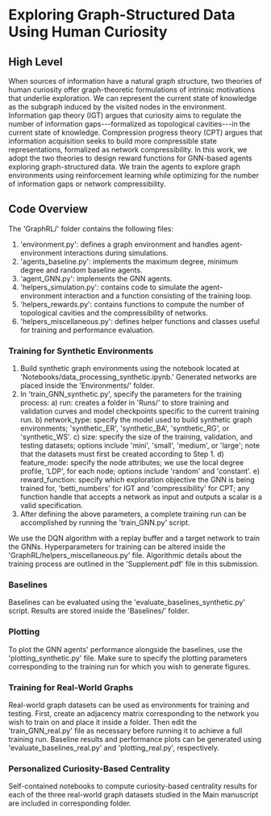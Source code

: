 # Exploring Graph-Structured Data Using Human Curiosity

## High Level
When sources of information have a natural graph structure, two theories of human curiosity offer graph-theoretic formulations of intrinsic motivations that underlie exploration. We can represent the current state of knowledge as the subgraph induced by the visited nodes in the environment. Information gap theory (IGT) argues that curiosity aims to regulate the number of information gaps---formalized as topological cavities---in the current state of knowledge. Compression progress theory (CPT) argues that information acquisition seeks to build more compressible state representations, formalized as network compressibility. In this work, we adopt the two theories to design reward functions for GNN-based agents exploring graph-structured data. We train the agents to explore graph environments using reinforcement learning while optimizing for the number of information gaps or network compressibility.

## Code Overview

The 'GraphRL/' folder contains the following files:
1. 'environment.py': defines a graph environment and handles agent-environment interactions during simulations.
2. 'agents_baseline.py': implements the maximum degree, minimum degree and random baseline agents.
3. 'agent_GNN.py': implements the GNN agents.
4. 'helpers_simulation.py': contains code to simulate the agent-environment interaction and a function consisting of the training loop.
5. 'helpers_rewards.py': contains functions to compute the number of topological cavities and the compressibility of networks.
6. 'helpers_miscellaneous.py': defines helper functions and classes useful for training and performance evaluation.

### Training for Synthetic Environments
1. Build synthetic graph environments using the notebook located at 'Notebooks/data_processing_synthetic.ipynb.' Generated networks are placed inside the 'Environments/' folder.
2. In 'train_GNN_synthetic.py', specify the parameters for the training process:
      a) run: creates a folder in 'Runs/' to store training and validation curves and model checkpoints specific to the current training run.
      b) network_type: specify the model used to build synthetic graph environments; 'synthetic_ER', 'synthetic_BA', 'synthetic_RG', or 'synthetic_WS'.
      c) size: specify the size of the training, validation, and testing datasets; options include 'mini', 'small', 'medium', or 'large'; note that the datasets must first be created according to Step 1.
      d) feature_mode: specify the node attributes; we use the local degree profile, 'LDP', for each node; options include 'random' and 'constant'.
      e) reward_function: specify which exploration objective the GNN is being trained for, 'betti_numbers' for IGT and 'compressibility' for CPT; any function handle that accepts a network as input and outputs a scalar is a valid specification.
3. After defining the above parameters, a complete training run can be accomplished by running the 'train_GNN.py' script.

We use the DQN algorithm with a replay buffer and a target network to train the GNNs. Hyperparameters for training can be altered inside the 'GraphRL/helpers_miscellaneous.py' file. Algorithmic details about the training process are outlined in the 'Supplement.pdf' file in this submission. 

### Baselines
Baselines can be evaluated using the 'evaluate_baselines_synthetic.py' script. Results are stored inside the 'Baselines/' folder. 

### Plotting
To plot the GNN agents' performance alongside the baselines, use the 'plotting_synthetic.py' file. Make sure to specify the plotting parameters corresponding to the training run for which you wish to generate figures. 

### Training for Real-World Graphs
Real-world graph datasets can be used as environments for training and testing. First, create an adjacency matrix corresponding to the network you wish to train on and place it inside a folder. Then edit the 'train_GNN_real.py' file as necessary before running it to achieve a full training run. Baseline results and performance plots can be generated using 'evaluate_baselines_real.py' and 'plotting_real.py', respectively.

### Personalized Curiosity-Based Centrality
Self-contained notebooks to compute curiosity-based centrality results for each of the three real-world graph datasets studied in the Main manuscript are included in corresponding folder.
